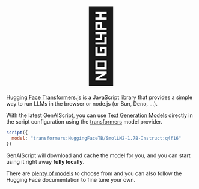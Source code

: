 <p style="text-align:center"><span style="font-size: 12rem;">🤗</span></p>

[Hugging Face Transformers.js](https://huggingface.co/docs/transformers.js/index) 
is a JavaScript library that provides a simple way to run LLMs in the browser or node.js (or Bun, Deno, ...).

With the latest GenAIScript, you can use [Text Generation Models](https://huggingface.co/tasks/text-generation#completion-generation-models) directly in the script configuration
using the [transformers](/genaiscript/getting-started/configuration#transformers) model provider.

```js 'model: "transformers:HuggingFaceTB/SmolLM2-1.7B-Instruct:q4f16"'
script({
  model: "transformers:HuggingFaceTB/SmolLM2-1.7B-Instruct:q4f16"
})
```

GenAIScript will download and cache the model for you, and you can start using it right away
**fully locally**.

There are [plenty of models](https://huggingface.co/models?pipeline_tag=text-generation&library=transformers.js) to choose from and you can also follow the Hugging Face documentation to fine tune your own.